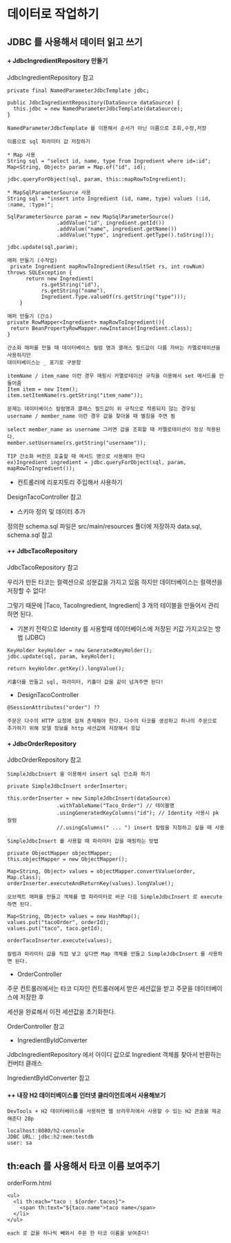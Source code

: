 # 데이터로 작업하기

## JDBC 를 사용해서 데이터 읽고 쓰기

#### + JdbcIngredientRepository 만들기

JdbcIngredientRepository 참고

```
private final NamedParameterJdbcTemplate jdbc;

public JdbcIngredientRepository(DataSource dataSource) {
  this.jdbc = new NamedParameterJdbcTemplate(dataSource);
}

NamedParameterJdbcTemplate 를 이용해서 순서가 아닌 이름으로 조회,수정,저장 
```
```
이름으로 sql 파라미터 값 저장하기

* Map 사용
String sql = "select id, name, type from Ingredient where id=:id";
Map<String, Object> param = Map.of("id", id);

jdbc.queryForObject(sql, param, this::mapRowToIngredient);

* MapSqlParameterSource 사용
String sql = "insert into Ingredient (id, name, type) values (:id, :name, :type)";

SqlParameterSource param = new MapSqlParameterSource()
                .addValue("id", ingredient.getId())
                .addValue("name", ingredient.getName())
                .addValue("type", ingredient.getType().toString());

jdbc.update(sql,param);
```
```
매퍼 만들기 (수작업)
 private Ingredient mapRowToIngredient(ResultSet rs, int rowNum) throws SQLException {
      return new Ingredient(
           rs.getString("id"),
           rs.getString("name"),
           Ingredient.Type.valueOf(rs.getString("type")));
    }

매퍼 만들기 (간소)
private RowMapper<Ingredient> mapRowToIngredient(){
 return BeanPropertyRowMapper.newInstance(Ingredient.class);
}

간소화 매퍼를 만들 때 데이터베이스 컬럼 명과 클래스 필드값이 다름 자바는 카멜로테이션을 사용하지만 
데이터베이스는 _ 표기로 구분함

itemName / item_name 이런 경우 매핑시 카멜로테이션 규칙을 이용해서 set 메서드를 만들어줌
Item item = new Item();
item.setItemName(rs.getString("item_name"));

문제는 데이터베이스 칼럼명과 클래스 필드값이 위 규칙으로 적용되지 않는 경우임
username / member_name 이런 경우 값을 찾아올 때 별칭을 주면 됨

select member_name as username 그러면 값을 조회할 때 카멜로테이션이 정상 적용된다.
member.setUsername(rs.getString("username")); 

TIP 간소화 버전은 호출할 때 메서드 명으로 사용해야 한다
ex)Ingredient ingredient = jdbc.queryForObject(sql, param, mapRowToIngredient());
```

* 컨트롤러에 리포지토리 주입해서 사용하기

DesignTacoController 참고

* 스키마 정의 및 데이터 추가

정의한 schema.sql 파일은 src/main/resources 폴더에 저장하자 data.sql, schema.sql 참고

#### ++ JdbcTacoRepository

JdbcTacoRepository 참고

우리가 만든 타코는 컬렉션으로 성분값을 가지고 있음 하지만 데이터베이스는 컬렉션을 저장할 수 없다!

그렇기 때문에 |Taco, TacoIngredient, Ingredient| 3 개의 테이블을 만들어서 관리하면 된다.

* 기본키 전략으로 Identity 를 사용할때 데이터베이스에 저장된 키값 가지고오는 방법 (JDBC)
```
KeyHolder keyHolder = new GeneratedKeyHolder();
jdbc.update(sql, param, keyHolder);

return keyHolder.getKey().longValue();

키홀더를 만들고 sql, 파라미터, 키홀더 값을 같이 넘겨주면 된다!
```

* DesignTacoController 
```
@SessionAttributes("order") ??

주문은 다수의 HTTP 요청에 걸쳐 존재해야 한다. 다수의 타코를 생성하고 하나의 주문으로
추가하기 위해 모델 정보를 http 세션값에 저장해서 응답
```

#### + JdbcOrderRepository

JdbcOrderRepository 참고

```
SimpleJdbcInsert 을 이용해서 insert sql 간소화 하기

private SimpleJdbcInsert orderInserter;

this.orderInserter = new SimpleJdbcInsert(dataSource)
                .withTableName("Taco_Order") // 테이블명
                .usingGeneratedKeyColumns("id"); // Identity 사용시 pk 칼럼
                //.usingColumns(" ... ") insert 칼럼을 지정하고 싶을 때 사용
```
```
SimpleJdbcInsert 를 사용할 때 파라미터 값을 매핑하는 방법

private ObjectMapper objectMapper;
this.objectMapper = new ObjectMapper();

Map<String, Object> values = objectMapper.convertValue(order, Map.class);
orderInserter.executeAndReturnKey(values).longValue();

오브젝트 매퍼를 만들고 객체를 맵 파라미터로 바꾼 다음 SimpleJdbcInsert 로 execute 하면 된다.

Map<String, Object> values = new HashMap();
values.put("tacoOrder", orderId);
values.put("taco", taco.getId);

orderTacoInserter.execute(values);

칼럼과 파라미터 값을 직접 넣고 싶다면 Map 객체를 만들고 SimpleJdbcInsert 를 사용하면 된다.
```

* OrderController

주문 컨트롤러에서는 타코 디자인 컨트롤러에서 받은 세션값을 받고 주문을 데이터베이스에 저장한 후

세션을 완료해서 이전 세션값을 초기화한다.

OrderController 참고 

* IngredientByIdConverter

JdbcIngredientRepository 에서 아이디 값으로 Ingredient 객체를 찾아서 반환하는 컨버터 클래스 

IngredientByIdConverter 참고

#### ++ 내장 H2 데이터베이스를 인터넷 클라이언트에서 사용해보기
```
DevTools + H2 데이터베이스를 사용하면 웹 브라우저에서 사용할 수 있는 H2 콘솔을 제공해준다 28p

localhost:8080/h2-console 
JDBC URL: jdbc:h2:mem:testdb
user: sa
```

## th:each 를 사용해서 타코 이름 보여주기 

orderForm.html

```
<ul>
  <li th:each="taco : ${order.tacos}">
    <span th:text="${taco.name">taco name</span>
  </li>
</ul> 

each 로 값을 하나씩 빼와서 주문 한 타코 이름을 보여준다! 
```

